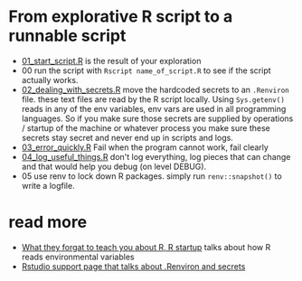 # From explorative R script to a runnable script


* [01_start_script.R](01_start_script.R) is the result of your exploration
* 00 run the script with `Rscript name_of_script.R` to see if the script actually works.
* [02_dealing_with_secrets.R](02_dealing_with_secrets.R) move the hardcoded secrets to an `.Renviron` file. these text files are read by the R script locally. Using `Sys.getenv()` reads in any of the env variables, env vars are used in all programming languages. So if you make sure those secrets are supplied by operations / startup of the machine or whatever process you make sure these secrets stay secret and never end up in scripts and logs.
* [03_error_quickly.R](03_error_quickly.R) Fail when the program cannot work, fail clearly
* [04_log_useful_things.R](04_log_useful_things.R) don't log everything, log pieces that can change and that would help you debug (on level DEBUG). 
* 05 use renv to lock down R packages. simply run `renv::snapshot()` to write a logfile.




# read more
* [What they forgat to teach you about R, R startup](https://rstats.wtf/r-startup.html) talks about how R reads environmental variables 
* [Rstudio support page that talks about .Renviron and secrets](https://support.rstudio.com/hc/en-us/articles/360047157094-Managing-R-with-Rprofile-Renviron-Rprofile-site-Renviron-site-rsession-conf-and-repos-conf)
